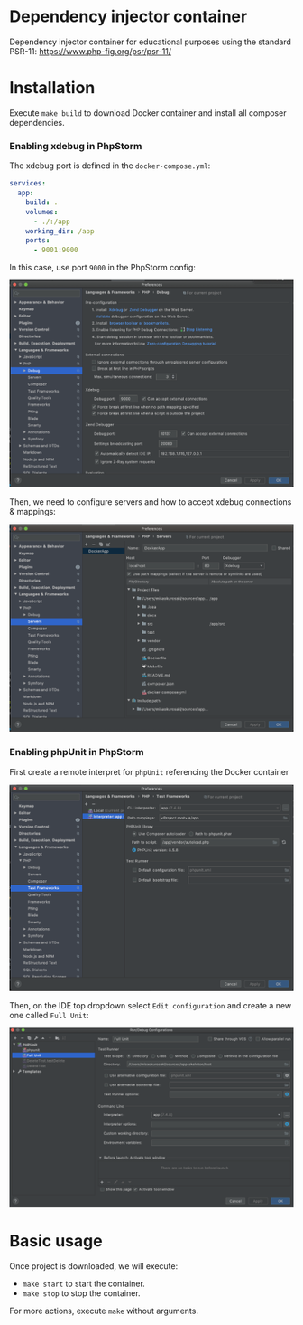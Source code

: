 # Dependency injector container
Dependency injector container for educational purposes using the standard PSR-11: https://www.php-fig.org/psr/psr-11/

# Installation

Execute `make build` to download Docker container and install all composer dependencies.

### Enabling  xdebug in PhpStorm

The xdebug port is defined in the `docker-compose.yml`:
``` yaml
services:
  app:
    build: .
    volumes:
      - ./:/app
    working_dir: /app
    ports:
      - 9001:9000
```

In this case, use port `9000` in the PhpStorm config:

![Xdebug ports](docs/images/xdebug_ports.png)

Then, we need to configure servers and how to accept xdebug connections & mappings: 

![Xdebug mappings](docs/images/xdebug_mappings.png)

### Enabling phpUnit in PhpStorm

First create a remote interpret for `phpUnit` referencing the Docker container 

![Xdebug mappings](docs/images/phpunit_remote.png)

Then, on the IDE top dropdown select `Edit configuration` and create a new one called `Full Unit`:

![Xdebug mappings](docs/images/phpunit_config.png)

# Basic usage

Once project is downloaded, we will execute:
- `make start` to start the container.
- `make stop` to stop the container.

For more actions, execute `make` without arguments.
